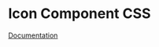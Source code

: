 # Icon Component CSS

[Documentation](https://github.com/ArthurClemens/polythene/tree/master/docs/css.md)

